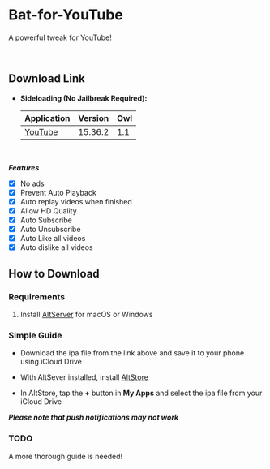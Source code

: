 # Bat-for-YouTube
A powerful tweak for YouTube!


&nbsp;

## Download Link

* **Sideloading (No Jailbreak Required):** 
   
    | Application | Version | Owl |
    | --- | --- | --- |
    | [YouTube](https://mega.nz/file/EAxAWAIY#fJdZAWrAJlYfx0N3uLgv-96QbOhkStc6VPHYGYCxyI4) | 15.36.2 | 1.1 |

        
&nbsp;

***Features***

- [x] No ads
- [x] Prevent Auto Playback
- [x] Auto replay videos when finished
- [x] Allow HD Quality
- [x] Auto Subscribe
- [x] Auto Unsubscribe 
- [x] Auto Like all videos
- [x] Auto dislike all videos

## How to Download

### Requirements

1. Install [AltServer](https://altstore.io/) for macOS or Windows 

### Simple Guide

* Download the ipa file from the link above and save it to your phone using iCloud Drive 

* With AltSever installed, install [AltStore](https://altstore.io/faq/)  

* In AltStore, tap the **+** button in **My Apps** and select the ipa file from your iCloud Drive 


***Please note that push notifications may not work***


### TODO 
A more thorough guide is needed!  
